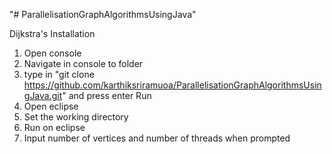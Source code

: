 "# ParallelisationGraphAlgorithmsUsingJava" 

Dijkstra's
Installation
  1. Open console
  2. Navigate in console to folder
  3. type in "git clone https://github.com/karthiksriramuoa/ParallelisationGraphAlgorithmsUsingJava.git" and press enter
Run
  1. Open eclipse
  2. Set the working directory
  3. Run on eclipse
  4. Input number of vertices and number of threads when prompted
